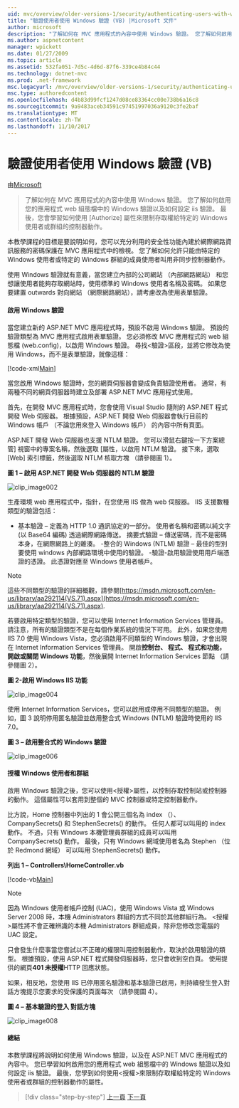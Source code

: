 ```yaml
---
uid: mvc/overview/older-versions-1/security/authenticating-users-with-windows-authentication-vb
title: "驗證使用者使用 Windows 驗證 (VB) |Microsoft 文件"
author: microsoft
description: "了解如何在 MVC 應用程式的內容中使用 Windows 驗證。 您了解如何啟用 Windows 驗證，在您的應用程式 web co..."
ms.author: aspnetcontent
manager: wpickett
ms.date: 01/27/2009
ms.topic: article
ms.assetid: 532fa051-7d5c-4d6d-87f6-339ce4b84c44
ms.technology: dotnet-mvc
ms.prod: .net-framework
msc.legacyurl: /mvc/overview/older-versions-1/security/authenticating-users-with-windows-authentication-vb
msc.type: authoredcontent
ms.openlocfilehash: d4b83d99fcf1247d08ce83364cc00e738b6a16c8
ms.sourcegitcommit: 9a9483aceb34591c97451997036a9120c3fe2baf
ms.translationtype: MT
ms.contentlocale: zh-TW
ms.lasthandoff: 11/10/2017
---
```

<a name="authenticating-users-with-windows-authentication-vb"></a>驗證使用者使用 Windows 驗證 (VB)
====================
由[Microsoft](https://github.com/microsoft)

> 了解如何在 MVC 應用程式的內容中使用 Windows 驗證。 您了解如何啟用您的應用程式 web 組態檔中的 Windows 驗證以及如何設定 iis 驗證。 最後，您會學習如何使用 [Authorize] 屬性來限制存取權給特定的 Windows 使用者或群組的控制器動作。


本教學課程的目標是要說明如何，您可以充分利用的安全性功能內建於網際網路資訊服務的密碼保護在 MVC 應用程式中的檢視。 您了解如何允許只能由特定的 Windows 使用者或特定的 Windows 群組的成員使用者叫用非同步控制器動作。

使用 Windows 驗證就有意義，當您建立內部的公司網站 （內部網路網站） 和您想讓使用者能夠存取網站時，使用標準的 Windows 使用者名稱及密碼。 如果您要建置 outwards 對向網站 （網際網路網站），請考慮改為使用表單驗證。

#### <a name="enabling-windows-authentication"></a>啟用 Windows 驗證

當您建立新的 ASP.NET MVC 應用程式時，預設不啟用 Windows 驗證。 預設的驗證類型為 MVC 應用程式啟用表單驗證。 您必須修改 MVC 應用程式的 web 組態檔 (web.config)，以啟用 Windows 驗證。 尋找&lt;驗證&gt;區段，並將它修改為使用 Windows，而不是表單驗證，就像這樣：

[!code-xml[Main](authenticating-users-with-windows-authentication-vb/samples/sample1.xml)]

當您啟用 Windows 驗證時，您的網頁伺服器會變成負責驗證使用者。 通常，有兩種不同的網頁伺服器時建立及部署 ASP.NET MVC 應用程式使用。

首先，在開發 MVC 應用程式時，您會使用 Visual Studio 隨附的 ASP.NET 程式開發 Web 伺服器。 根據預設，ASP.NET 開發 Web 伺服器會執行目前的 Windows 帳戶 （不論您用來登入 Windows 帳戶） 的內容中所有頁面。

ASP.NET 開發 Web 伺服器也支援 NTLM 驗證。 您可以滑鼠右鍵按一下方案總管] 視窗中的專案名稱，然後選取 [屬性，以啟用 NTLM 驗證。 接下來，選取 [Web] 索引標籤，然後選取 NTLM 核取方塊 （請參閱圖 1）。

**圖 1 – 啟用 ASP.NET 開發 Web 伺服器的 NTLM 驗證**

![clip_image002](authenticating-users-with-windows-authentication-vb/_static/image1.jpg)

生產環境 web 應用程式中，指針，在您使用 IIS 做為 web 伺服器。 IIS 支援數種類型的驗證包括：

- 基本驗證 – 定義為 HTTP 1.0 通訊協定的一部分。 使用者名稱和密碼以純文字 (以 Base64 編碼) 透過網際網路傳送。 摘要式驗證 – 傳送密碼，而不是密碼本身，在網際網路上的雜湊。 -整合的 Windows (NTLM) 驗證 – 最佳的型別要使用 windows 內部網路環境中使用的驗證。 -驗證-啟用驗證使用用戶端憑證的憑證。 此憑證對應至 Windows 使用者帳戶。

> [!NOTE] 
> 
> 這些不同類型的驗證的詳細概觀，請參閱[https://msdn.microsoft.com/en-us/library/aa292114(VS.71).aspx](https://msdn.microsoft.com/en-us/library/aa292114(VS.71).aspx).


若要啟用特定類型的驗證，您可以使用 Internet Information Services 管理員。 請注意，所有的驗證類型不是在每個作業系統的情況下可用。 此外，如果您使用 IIS 7.0 使用 Windows Vista，您必須啟用不同類型的 Windows 驗證，才會出現在 Internet Information Services 管理員。 開啟**控制台、 程式、 程式和功能，開啟或關閉 Windows 功能**，然後展開 Internet Information Services 節點 （請參閱圖 2）。

**圖 2-啟用 Windows IIS 功能**

![clip_image004](authenticating-users-with-windows-authentication-vb/_static/image2.jpg)

使用 Internet Information Services，您可以啟用或停用不同類型的驗證。 例如，圖 3 說明停用匿名驗證並啟用整合式 Windows (NTLM) 驗證時使用的 IIS 7.0。

**圖 3 – 啟用整合式的 Windows 驗證**

![clip_image006](authenticating-users-with-windows-authentication-vb/_static/image3.jpg)

#### <a name="authorizing-windows-users-and-groups"></a>授權 Windows 使用者和群組

啟用 Windows 驗證之後，您可以使用&lt;授權&gt;屬性，以控制存取控制站或控制器的動作。 這個屬性可以套用到整個的 MVC 控制器或特定控制器動作。

比方說，Home 控制器中列出的 1 會公開三個名為 index （）、 CompanySecrets() 和 StephenSecrets() 的動作。 任何人都可以叫用的 index 動作。 不過，只有 Windows 本機管理員群組的成員可以叫用 CompanySecrets() 動作。 最後，只有 Windows 網域使用者名為 Stephen （位於 Redmond 網域） 可以叫用 StephenSecrets() 動作。

**列出 1 – Controllers\HomeController.vb**

[!code-vb[Main](authenticating-users-with-windows-authentication-vb/samples/sample2.vb)]

> [!NOTE]
> 因為 Windows 使用者帳戶控制 (UAC)，使用 Windows Vista 或 Windows Server 2008 時，本機 Administrators 群組的方式不同於其他群組行為。 &lt;授權&gt;屬性將不會正確辨識的本機 Administrators 群組成員，除非您修改您電腦的 UAC 設定。


只會發生什麼事當您嘗試以不正確的權限叫用控制器動作，取決於啟用驗證的類型。 根據預設，使用 ASP.NET 程式開發伺服器時，您只會收到空白頁。 使用提供的網頁**401 未授權**HTTP 回應狀態。

如果，相反地，您使用 IIS 已停用匿名驗證和基本驗證已啟用，則持續發生登入對話方塊提示您要求的受保護的頁面每次 （請參閱圖 4）。

**圖 4 – 基本驗證的登入 對話方塊**

![clip_image008](authenticating-users-with-windows-authentication-vb/_static/image4.jpg)

#### <a name="summary"></a>總結

本教學課程將說明如何使用 Windows 驗證，以及在 ASP.NET MVC 應用程式的內容中。 您已學習如何啟用您的應用程式 web 組態檔中的 Windows 驗證以及如何設定 iis 驗證。 最後，您學到如何使用&lt;授權&gt;來限制存取權給特定的 Windows 使用者或群組的控制器動作的屬性。

>[!div class="step-by-step"]
[上一頁](authenticating-users-with-forms-authentication-vb.md)
[下一頁](preventing-javascript-injection-attacks-vb.md)
